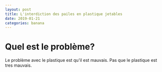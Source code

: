 ```yaml
---
layout: post
title: L'interdiction des pailes en plastique jetables
date: 2019-01-21
categories: banana
---
```

# Quel est le problème?

Le problème avec le plastique est qu'il est mauvais. Pas que le plastique est tres mauvais.
